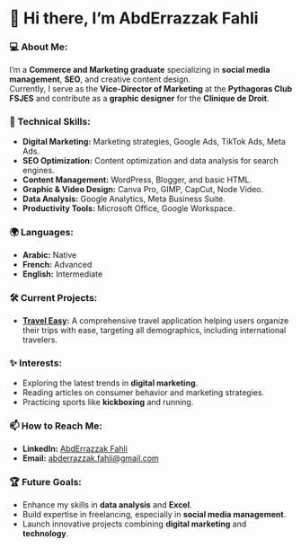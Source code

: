 # 👋 Hi there, I’m AbdErrazzak Fahli  

### 💻 About Me:  
I’m a **Commerce and Marketing graduate** specializing in **social media management**, **SEO**, and creative content design.  
Currently, I serve as the **Vice-Director of Marketing** at the **Pythagoras Club FSJES** and contribute as a **graphic designer** for the **Clinique de Droit**.  

### 🚀 Technical Skills:  
- **Digital Marketing:** Marketing strategies, Google Ads, TikTok Ads, Meta Ads.  
- **SEO Optimization:** Content optimization and data analysis for search engines.  
- **Content Management:** WordPress, Blogger, and basic HTML.  
- **Graphic & Video Design:** Canva Pro, GIMP, CapCut, Node Video.  
- **Data Analysis:** Google Analytics, Meta Business Suite.  
- **Productivity Tools:** Microsoft Office, Google Workspace.  

### 🌍 Languages:  
- **Arabic:** Native  
- **French:** Advanced  
- **English:** Intermediate  

### 🛠️ Current Projects:  
- **[Travel Easy](https://www.linkedin.com/company/travel-easy/):** A comprehensive travel application helping users organize their trips with ease, targeting all demographics, including international travelers.  

### ✨ Interests:  
- Exploring the latest trends in **digital marketing**.  
- Reading articles on consumer behavior and marketing strategies.  
- Practicing sports like **kickboxing** and running.  

### 📫 How to Reach Me:  
- **LinkedIn:** [AbdErrazzak Fahli](https://www.linkedin.com/in/abd3rrazzak)  
- **Email:** abderrazzak.fahli@gmail.com  

### 🏆 Future Goals:  
- Enhance my skills in **data analysis** and **Excel**.  
- Build expertise in freelancing, especially in **social media management**.  
- Launch innovative projects combining **digital marketing** and **technology**.  
